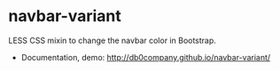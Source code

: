 # navbar-variant
LESS CSS mixin to change the navbar color in Bootstrap.

* Documentation, demo: http://db0company.github.io/navbar-variant/

